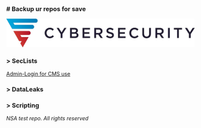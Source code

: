 ### # Backup ur repos for save
![screenshot of sample](logo/cybersec.jpeg)
### > SecLists
[Admin-Login for CMS use](https://github.com/SKDCO/skdco.github.io/tree/main/files/admin-login-jsql-injection)
### > DataLeaks
### > Scripting
  
    
    
*NSA test repo. All rights reserved*
 
<!--
**SKDCO/SKDCO** is a ✨ _special_ ✨ repository because its `README.md` (this file) appears on your GitHub profile.

Here are some ideas to get you started:

- 🔭 I’m currently working on ...
- 🌱 I’m currently learning ...
- 👯 I’m looking to collaborate on ...
- 🤔 I’m looking for help with ...
- 💬 Ask me about ...
- 📫 How to reach me: ...
- 😄 Pronouns: ...
- ⚡ Fun fact: ...
-->
